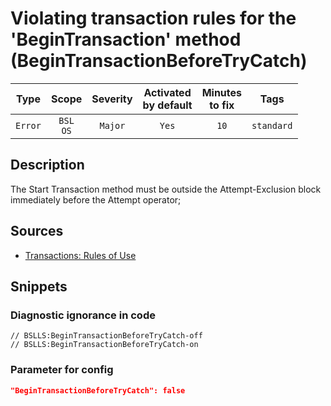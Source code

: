 # Violating transaction rules for the 'BeginTransaction' method (BeginTransactionBeforeTryCatch)

 |  Type   |        Scope        | Severity | Activated<br>by default | Minutes<br>to fix |    Tags    |
 |:-------:|:-------------------:|:--------:|:-----------------------------:|:-----------------------:|:----------:|
 | `Error` | `BSL`<br>`OS` | `Major`  |             `Yes`             |          `10`           | `standard` | 

<!-- Блоки выше заполняются автоматически, не трогать -->
## Description

The Start Transaction method must be outside the Attempt-Exclusion block immediately before the Attempt operator;

## Sources

+ [Transactions: Rules of Use](https://its.1c.ru/db/v8std/content/783/hdoc/_top/)

## Snippets

<!-- Блоки ниже заполняются автоматически, не трогать -->
### Diagnostic ignorance in code

```bsl
// BSLLS:BeginTransactionBeforeTryCatch-off
// BSLLS:BeginTransactionBeforeTryCatch-on
```

### Parameter for config

```json
"BeginTransactionBeforeTryCatch": false
```
